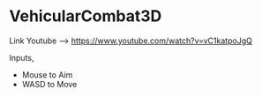 # VehicularCombat3D

Link Youtube --> https://www.youtube.com/watch?v=vC1katpoJgQ

Inputs,

+ Mouse to Aim
+ WASD to Move

